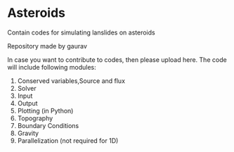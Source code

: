# Asteroids
Contain codes for simulating lanslides on asteroids

Repository made by gaurav


 In case you want to contribute to codes, then please upload here. The code will include following modules:
1.  Conserved variables,Source and flux
2. Solver
3. Input
4. Output
5. Plotting (in Python)
6. Topography
7. Boundary Conditions
8. Gravity
9. Parallelization (not required for 1D)
